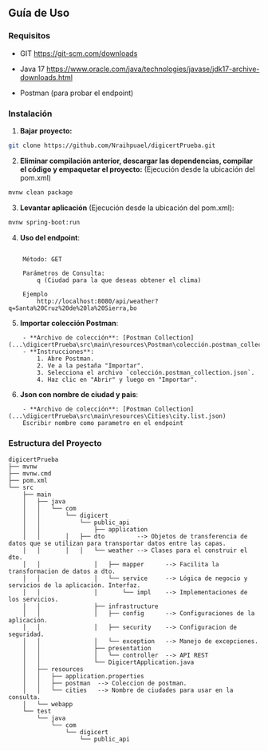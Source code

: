 ## Guía de Uso

### Requisitos
- GIT
https://git-scm.com/downloads
- Java 17
https://www.oracle.com/java/technologies/javase/jdk17-archive-downloads.html

- Postman (para probar el endpoint)

### Instalación
1. **Bajar proyecto:**
```bash
git clone https://github.com/Nraihpuael/digicertPrueba.git
```
2. **Eliminar compilación anterior, descargar las dependencias, compilar el código y empaquetar el proyecto:** (Ejecución desde la ubicación del pom.xml)
```bash
mvnw clean package
```
3. **Levantar aplicación** (Ejecución desde la ubicación del pom.xml):
```bash
mvnw spring-boot:run
```
4. **Uso del endpoint**:
```	/api/weather

	Método: GET

	Parámetros de Consulta:
		q (Ciudad para la que deseas obtener el clima)
	
	Ejemplo
		http://localhost:8080/api/weather?q=Santa%20Cruz%20de%20la%20Sierra,bo
```
5. **Importar colección Postman**:
```
    - **Archivo de colección**: [Postman Collection](...\digicertPrueba\src\main\resources\Postman\colección.postman_collection.json)
    - **Instrucciones**:
        1. Abre Postman.
        2. Ve a la pestaña "Importar".
        3. Selecciona el archivo `colección.postman_collection.json`.
        4. Haz clic en "Abrir" y luego en "Importar".

```
6. **Json con nombre de ciudad y pais**:
```
    - **Archivo de colección**: [Postman Collection](...\digicertPrueba\src\main\resources\Cities\city.list.json) 
	Escribir nombre como parametro en el endpoint
```

### Estructura del Proyecto
```
digicertPrueba
├── mvnw
├── mvnw.cmd
├── pom.xml
└── src
    ├── main
    │   ├── java
    │   │   └── com
    │   │       └── digicert
    │   │           └── public_api
    │   │               ├── application
    │	│		│   ├── dto  	    --> Objetos de transferencia de datos que se utilizan para transportar datos entre las capas.
    │   │		│   │   └── weather --> Clases para el construir el dto. 
    │   │               │   ├── mapper      --> Facilita la transformacion de datos a dto. 
    │   │               │   └── service     --> Lógica de negocio y servicios de la aplicación. Interfaz.
    │   │               │       └── impl    --> Implementaciones de los servicios. 
    │   │               ├── infrastructure
    │   │               │   ├── config 		--> Configuraciones de la aplicación.
    │   │               │   ├── security    --> Configuracion de seguridad.
    │   │               │   └── exception   --> Manejo de excepciones.
    │   │               ├── presentation
    │   │               │   └── controller  --> API REST
    │   │               └── DigicertApplication.java
    │   ├── resources
    │   │   ├── application.properties
    │   │   ├── postman  --> Coleccion de postman.
    │   │   └── cities	 --> Nombre de ciudades para usar en la consulta.
    │   └── webapp
    └── test
        └── java
            └── com
                └── digicert
                    └── public_api

					
```		
